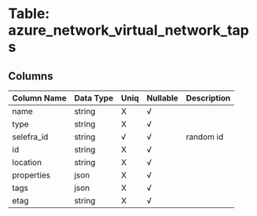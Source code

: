 # Table: azure_network_virtual_network_taps

## Columns 

|  Column Name   |  Data Type  | Uniq | Nullable | Description | 
|  ----  | ----  | ----  | ----  | ---- | 
| name | string | X | √ |  | 
| type | string | X | √ |  | 
| selefra_id | string | √ | √ | random id | 
| id | string | X | √ |  | 
| location | string | X | √ |  | 
| properties | json | X | √ |  | 
| tags | json | X | √ |  | 
| etag | string | X | √ |  | 


